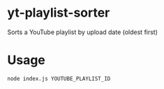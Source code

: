 # yt-playlist-sorter
Sorts a YouTube playlist by upload date (oldest first)

# Usage
```node index.js YOUTUBE_PLAYLIST_ID```
